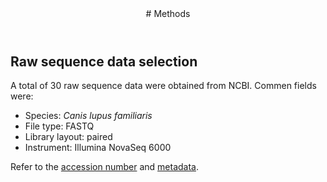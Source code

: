 <header>
# Methods
</header>

## Raw sequence data selection

A total of 30 raw sequence data were obtained from NCBI. Commen fields were:
- Species: _Canis lupus familiaris_
- File type: FASTQ
- Library layout: paired
- Instrument: Illumina NovaSeq 6000

Refer to the [accession number](SRR_Acc_List.txt) and [metadata](SraRunTable.csv).

<footer>
  
</footer>
